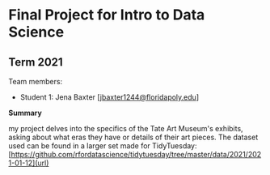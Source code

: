 # Final Project for Intro to Data Science

## Term 2021

Team members: 

- Student 1: Jena Baxter [jbaxter1244@floridapoly.edu]

**Summary**

my project delves into the specifics of the Tate Art Museum's exhibits, asking about what eras they have or details of their art pieces.
The dataset used can be found in a larger set made for TidyTuesday:
[https://github.com/rfordatascience/tidytuesday/tree/master/data/2021/2021-01-12](url)
